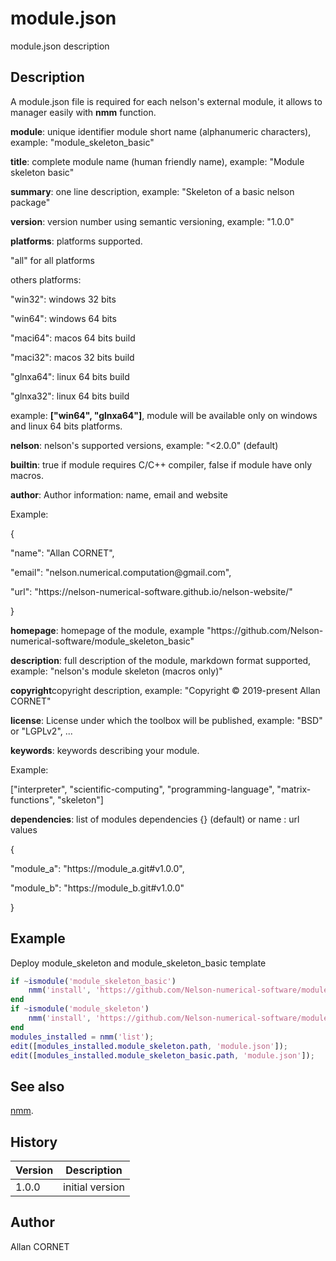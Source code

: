 # module.json

module.json description

## Description

  <p>A module.json file is required for each nelson's external module, it allows to manager easily with <b>nmm</b> function.</p>
  <p/>
  <p><b>module</b>: unique identifier module short name (alphanumeric characters), example: "module_skeleton_basic"</p>
  <p><b>title</b>: complete module name (human friendly name), example: "Module skeleton basic" </p>
  <p><b>summary</b>: one line description, example: "Skeleton of a basic nelson package" </p>
  <p><b>version</b>: version number using semantic versioning, example: "1.0.0" </p>
  <p><b>platforms</b>:  platforms supported.</p>
  <p>"all" for all platforms</p>
  <p>others platforms:</p>
  <p>"win32": windows 32 bits</p>
  <p>"win64": windows 64 bits</p>
  <p>"maci64": macos 64 bits build</p>
  <p>"maci32": macos 32 bits build</p>
  <p>"glnxa64": linux 64 bits build</p>
  <p>"glnxa32": linux 64 bits build</p>
  <p>example: <b>["win64", "glnxa64"]</b>, module will be available only on windows and linux 64 bits platforms.</p>
  <p><b>nelson</b>: nelson's supported versions, example: "&lt;2.0.0" (default)</p>
  <p><b>builtin</b>: true if module requires C/C++ compiler, false if module have only macros.</p>
  <p><b>author</b>: Author information: name, email and website</p>
  <p>Example:</p>
  <p>{</p>
  <p>"name": "Allan CORNET",</p>
  <p>"email": "nelson.numerical.computation@gmail.com",</p>
  <p>"url": "https://nelson-numerical-software.github.io/nelson-website/"</p>
  <p>}</p>
  <p/>
  <p><b>homepage</b>: homepage of the module, example "https://github.com/Nelson-numerical-software/module_skeleton_basic" </p>
  <p><b>description</b>: full description of the module, markdown format supported, example: "nelson's module skeleton (macros only)" </p>
  <p><b>copyright</b>copyright description, example: "Copyright © 2019-present Allan CORNET" </p>
  <p><b>license</b>: License under which the toolbox will be published, example: "BSD" or "LGPLv2", ... </p>
  <p><b>keywords</b>: keywords describing your module.</p>
  <p>Example:</p>
  <p>["interpreter", "scientific-computing", "programming-language", "matrix-functions", "skeleton"]</p>
  <p/>
  <p><b>dependencies</b>: list of modules dependencies {} (default) or name : url values</p>
  <p>{</p>
  <p>"module_a": "https://module_a.git#v1.0.0",</p>
  <p>"module_b": "https://module_b.git#v1.0.0"</p>
  <p>}</p>

## Example

Deploy module_skeleton and module_skeleton_basic template

```matlab
if ~ismodule('module_skeleton_basic')
    nmm('install', 'https://github.com/Nelson-numerical-software/module_skeleton_basic.git#v1.0.0');
end
if ~ismodule('module_skeleton')
    nmm('install', 'https://github.com/Nelson-numerical-software/module_skeleton.git#v1.0.0');
end
modules_installed = nmm('list');
edit([modules_installed.module_skeleton.path, 'module.json']);
edit([modules_installed.module_skeleton_basic.path, 'module.json']);
```

## See also

[nmm](nmm.md).

## History

| Version | Description     |
| ------- | --------------- |
| 1.0.0   | initial version |

## Author

Allan CORNET
